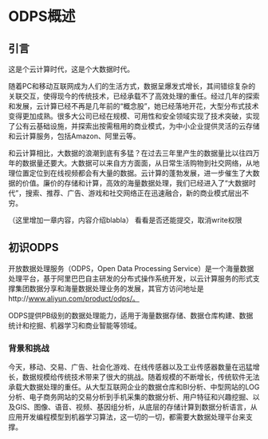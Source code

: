 # ODPS概述


## 引言

这是个云计算时代，这是个大数据时代。

随着PC和移动互联网成为人们的生活方式，数据呈爆发式增长，其间错综复杂的关联交互，使得现今的传统技术，已经承载不了高效处理的重任。经过几年的探索和发展，云计算已经不再是几年前的“概念股”，她已经落地开花，大型分布式技术变得更加成熟。很多大公司已经在规模、可用性和安全领域实现了技术突破，实现了公有云基础设施，并探索出按需租用的商业模式，为中小企业提供灵活的云存储和云计算服务，包括Amazon、阿里云等。

和云计算相比，大数据的浪潮到底有多猛？在过去三年里产生的数据量比以往四万年的数据量还要大。大数据可以来自方方面面，从日常生活购物到社交网络，从地理位置定位到在线视频都会有大量的数据。云计算的蓬勃发展，进一步催生了大数据的价值。廉价的存储和计算，高效的海量数据处理，我们已经进入了“大数据时代”，搜索、推荐、广告、游戏和社交网络正在迅速融合，新的商业模式层出不穷。

（这里增加一章内容，内容介绍blabla）
看看是否还能提交，取消write权限



##  初识ODPS

开放数据处理服务（ODPS，Open Data Processing Service）是一个海量数据处理平台，基于阿里巴巴自主研发的分布式操作系统开发，以云计算服务的形式支撑集团数据分享和海量数据处理业务的发展，其官方访问地址是http://www.aliyun.com/product/odps/。

ODPS提供PB级别的数据处理能力，适用于海量数据存储、数据仓库构建、数据统计和挖掘、机器学习和商业智能等领域。


### 背景和挑战
今天，移动、交易、广告、社会化游戏、在线传感器以及工业传感器数量在迅猛增长，数据规模给传统技术带来了很大的挑战。随着规模的不断增长，传统软件无法承载大数据处理的重任。从大型互联网企业的数据仓库和BI分析、中型网站的LOG分析、电子商务网站的交易分析到手机采集的数据分析、用户特征和兴趣挖掘、以及GIS、图像、语音、视频、基因组分析，从底层的存储计算到数据分析语言，从应用开发编程模型到机器学习算法，这一切的一切，都需要大数据处理平台来支撑。






